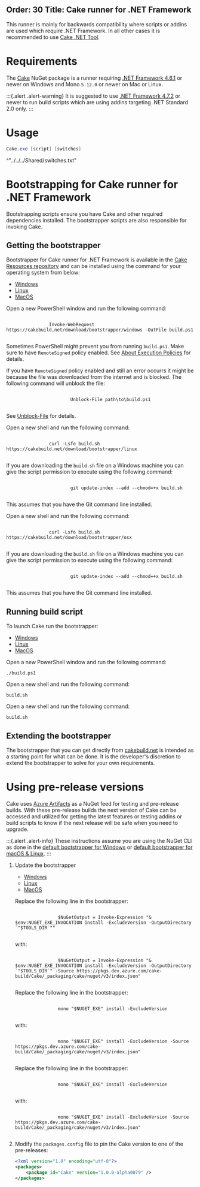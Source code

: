 Order: 30
Title: Cake runner for .NET Framework
---

This runner is mainly for backwards compatibility where scripts or addins are used which require .NET Framework.
In all other cases it is recommended to use [Cake .NET Tool](dotnet-tool).

# Requirements

The [Cake](https://www.nuget.org/packages/Cake) NuGet package is a runner requiring [.NET Framework 4.6.1](https://www.microsoft.com/net/download/dotnet-framework/net461)
or newer on Windows and Mono `5.12.0` or newer on Mac or Linux.

:::{.alert .alert-warning}
It is suggested to use [.NET Framework 4.7.2](https://www.microsoft.com/net/download/dotnet-framework/net472) or newer to run build scripts
which are using addins targeting .NET Standard 2.0 only.
:::

# Usage

```powershell
Cake.exe [script] [switches]
```

^"../../../Shared/switches.txt"

# Bootstrapping for Cake runner for .NET Framework

Bootstrapping scripts ensure you have Cake and other required dependencies installed.
The bootstrapper scripts are also responsible for invoking Cake.

## Getting the bootstrapper

Bootstrapper for Cake runner for .NET Framework is available in the [Cake Resources repository](https://github.com/cake-build/resources)
and can be installed using the command for your operating system from below:

<ul class="nav nav-tabs">
    <li class="active"><a data-toggle="tab" href="#windows1">Windows</a></li>
    <li><a data-toggle="tab" href="#linux1">Linux</a></li>
    <li><a data-toggle="tab" href="#macos1">MacOS</a></li>
</ul>

<div class="tab-content">
    <div id="windows1" class="tab-pane fade in active">
        <p>
            Open a new PowerShell window and run the following command:
        </p>
        <p>
            <code class="language-powershell hljs">
                Invoke-WebRequest https://cakebuild.net/download/bootstrapper/windows -OutFile build.ps1
            </code>
        </p>
        <p>
            <div class="alert alert-info" role="alert">
                <p>
                    Sometimes PowerShell might prevent you from running <code>build.ps1</code>.
                    Make sure to have <code>RemoteSigned</code> policy enabled.
                    See <a href="http://go.microsoft.com/fwlink/?LinkID=135170">About Execution Policies</a> for details.
                </p>
                <p>
                    If you have <code>RemoteSigned</code> policy enabled and still an error occurrs it might be because
                    the file was downloaded from the internet and is blocked.
                    The following command will unblock the file:
                </p>
                <p>
                    <code class="language-powershell hljs">
                        Unblock-File path\to\build.ps1
                    </code>
                </p>
                <p>
                    See <a href="https://docs.microsoft.com/en-us/powershell/module/microsoft.powershell.utility/unblock-file">Unblock-File</a> for details.
                </p>
            </div>
        </p>
    </div>
    <div id="linux1" class="tab-pane fade">
        <p>
            Open a new shell and run the following command:
        </p>
        <p>
            <code class="language-bash hljs">
                curl -Lsfo build.sh https://cakebuild.net/download/bootstrapper/linux
            </code>
        </p>
        <p>
            <div class="alert alert-info" role="alert">
                <p>
                    If you are downloading the <code>build.sh</code> file on a Windows machine you can give the script permission to execute using the following command:
                </p>
                <p>
                    <code class="language-bash hljs">
                        git update-index --add --chmod=+x build.sh
                    </code>
                </p>
                <p>
                    This assumes that you have the Git command line installed.
                </p>
            </div>
        </p>
    </div>
    <div id="macos1" class="tab-pane fade">
        <p>
            Open a new shell and run the following command:
        </p>
        <p>
            <code class="language-bash hljs">
                curl -Lsfo build.sh https://cakebuild.net/download/bootstrapper/osx
            </code>
        </p>
        <p>
            <div class="alert alert-info" role="alert">
                <p>
                    If you are downloading the <code>build.sh</code> file on a Windows machine you can give the script permission to execute using the following command:
                </p>
                <p>
                    <code class="language-bash hljs">
                        git update-index --add --chmod=+x build.sh
                    </code>
                </p>
                <p>
                    This assumes that you have the Git command line installed.
                </p>
            </div>
        </p>
    </div>
</div>

## Running build script

To launch Cake run the bootstrapper:

<ul class="nav nav-tabs">
    <li class="active"><a data-toggle="tab" href="#windows2">Windows</a></li>
    <li><a data-toggle="tab" href="#linux2">Linux</a></li>
    <li><a data-toggle="tab" href="#macos2">MacOS</a></li>
</ul>

<div class="tab-content">
    <div id="windows2" class="tab-pane fade in active">
        <p>
            Open a new PowerShell window and run the following command:
        </p>
        <p>
            <pre><code class="language-powershell hljs">./build.ps1</code></pre>
        </p>
    </div>
    <div id="linux2" class="tab-pane fade">
        <p>
            Open a new shell and run the following command:
        </p>
        <p>
            <pre><code class="language-bash hljs">build.sh</code></pre>
        </p>
    </div>
    <div id="macos2" class="tab-pane fade">
        <p>
            Open a new shell and run the following command:
        </p>
        <p>
            <pre><code class="language-bash hljs">build.sh</code></pre>
        </p>
    </div>
</div>

## Extending the bootstrapper

The bootstrapper that you can get directly from [cakebuild.net](https://cakebuild.net) is intended as a starting point for what can be done.
It is the developer's discretion to extend the bootstrapper to solve for your own requirements.

# Using pre-release versions

Cake uses [Azure Artifacts](https://dev.azure.com/cake-build/Cake/_packaging?_a=package&feed=cake&package=Cake&protocolType=NuGet) as a NuGet feed for testing and pre-release builds.
With these pre-release builds the next version of Cake can be accessed and utilized for getting the latest features or testing addins or build scripts to know if the next release will be safe when you need to upgrade.

:::{.alert .alert-info}
These instructions assume you are using the NuGet CLI as done in the [default bootstrapper for Windows](https://github.com/cake-build/resources/blob/develop/build.ps1)
or [default bootstrapper for macOS & Linux](https://github.com/cake-build/resources/blob/develop/build.sh).
:::

1. Update the bootstrapper

   <ul class="nav nav-tabs">
       <li class="active"><a data-toggle="tab" href="#windows3">Windows</a></li>
       <li><a data-toggle="tab" href="#linux3">Linux</a></li>
       <li><a data-toggle="tab" href="#macos3">MacOS</a></li>
   </ul>

   <div class="tab-content">
       <div id="windows3" class="tab-pane fade in active">
           <p>
               Replace the following line in the bootstrapper:
           </p>
           <p>
               <code class="language-powershell hljs">
                   $NuGetOutput = Invoke-Expression "& $env:NUGET_EXE_INVOCATION install -ExcludeVersion -OutputDirectory `"$TOOLS_DIR`""
               </code>
           </p>
           <p>
               with:
           </p>
           <p>
               <code class="language-powershell hljs">
                   $NuGetOutput = Invoke-Expression "& $env:NUGET_EXE_INVOCATION install -ExcludeVersion -OutputDirectory `"$TOOLS_DIR`" -Source https://pkgs.dev.azure.com/cake-build/Cake/_packaging/cake/nuget/v3/index.json"
               </code>
           </p>
       </div>
       <div id="linux3" class="tab-pane fade">
           <p>
               Replace the following line in the bootstrapper:
           </p>
           <p>
               <code class="language-bash hljs">
                   mono "$NUGET_EXE" install -ExcludeVersion
               </code>
           </p>
           <p>
               with:
           </p>
           <p>
               <code class="language-bash hljs">
                   mono "$NUGET_EXE" install -ExcludeVersion -Source https://pkgs.dev.azure.com/cake-build/Cake/_packaging/cake/nuget/v3/index.json"
               </code>
           </p>
       </div>
       <div id="macos3" class="tab-pane fade">
           <p>
               Replace the following line in the bootstrapper:
           </p>
           <p>
               <code class="language-bash hljs">
                   mono "$NUGET_EXE" install -ExcludeVersion
               </code>
           </p>
           <p>
               with:
           </p>
           <p>
               <code class="language-bash hljs">
                   mono "$NUGET_EXE" install -ExcludeVersion -Source https://pkgs.dev.azure.com/cake-build/Cake/_packaging/cake/nuget/v3/index.json"
               </code>
           </p>
       </div>
   </div>
2. Modify the `packages.config` file to pin the Cake version to one of the pre-releases:

   ```xml
   <?xml version="1.0" encoding="utf-8"?>
   <packages>
       <package id="Cake" version="1.0.0-alpha0079" />
   </packages>
   ```
